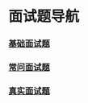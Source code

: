 # 面试题导航

### [基础面试题](https://github.com/Dashan-IZ/Notes/blob/master/Markdown/Interview_Questions/Basic_Questions/Basic_Questions.md)

### [常问面试题](https://github.com/Dashan-IZ/Notes/blob/master/Markdown/Interview_Questions/Frequently_Asked_Interview_Questions/Frequently_Asked_Interview_Questions.md)

### [真实面试题]()
